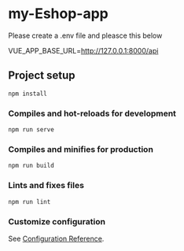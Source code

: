 # my-Eshop-app
Please create a .env file and pleasce this below

VUE_APP_BASE_URL=http://127.0.0.1:8000/api

## Project setup
```
npm install
```

### Compiles and hot-reloads for development
```
npm run serve
```

### Compiles and minifies for production
```
npm run build
```

### Lints and fixes files
```
npm run lint
```

### Customize configuration
See [Configuration Reference](https://cli.vuejs.org/config/).
